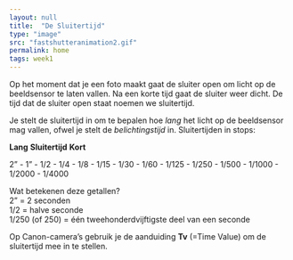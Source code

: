 ```yaml
---
layout: null
title:  "De Sluitertijd"
type: "image"
src: "fastshutteranimation2.gif"
permalink: home
tags: week1
---
```



Op het moment dat je een foto maakt gaat de sluiter open om licht op de beeldsensor te laten vallen. Na een korte tijd gaat de sluiter weer dicht. De tijd dat de sluiter open staat noemen we sluitertijd.


Je stelt de sluitertijd in om te bepalen hoe _lang_ het licht op de beeldsensor mag vallen, ofwel je stelt de _belichtingstijd_ in.
Sluitertijden in stops:

**Lang**       **Sluitertijd**  **Kort**

2” - 1” - 1/2 - 1/4 - 1/8 - 1/15 - 1/30 - 1/60 - 1/125 - 1/250 - 1/500 - 1/1000 - 1/2000 - 1/4000

Wat betekenen deze getallen?<br>
2” = 2 seconden<br>
1/2 = halve seconde <br>
1/250 (of 250) = één tweehonderdvijftigste deel van een seconde

Op Canon-camera’s gebruik je de aanduiding **Tv** (=Time Value) om de sluitertijd mee in te stellen.